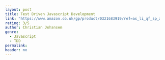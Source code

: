 ```yaml
---
layout: post
title: Test Driven Javascript Development
link: "https://www.amazon.co.uk/gp/product/0321683919/ref=as_li_qf_sp_asin_il_tl?ie=UTF8&camp=1634&creative=6738&creativeASIN=0321683919&linkCode=as2&tag=jussihallilac-21"
rating: 3/5
author: Christian Johansen
genre:
  - Javascript
  - TDD
permalink:
header: no
---
```

